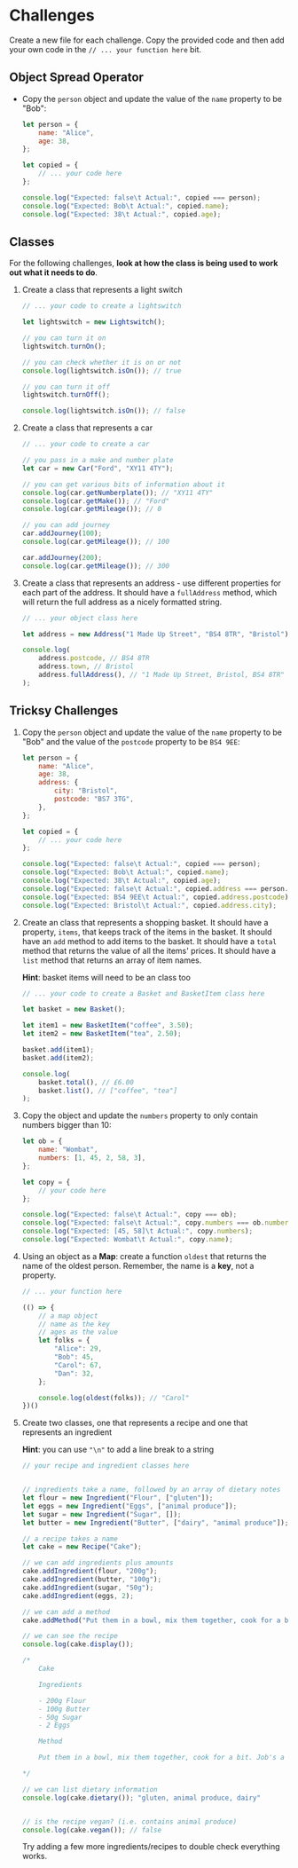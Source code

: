 # Challenges

Create a new file for each challenge. Copy the provided code and then add your own code in the `// ... your function here` bit.

## Object Spread Operator

- Copy the `person` object and update the value of the `name` property to be "Bob":

    ```js
    let person = {
        name: "Alice",
        age: 38,
    };

    let copied = {
        // ... your code here
    };

    console.log("Expected: false\t Actual:", copied === person);
    console.log("Expected: Bob\t Actual:", copied.name);
    console.log("Expected: 38\t Actual:", copied.age);
    ```


## Classes

For the following challenges, **look at how the class is being used to work out what it needs to do**.

1) Create a class that represents a light switch

    ```javascript
    // ... your code to create a lightswitch

    let lightswitch = new Lightswitch();

    // you can turn it on
    lightswitch.turnOn();

    // you can check whether it is on or not
    console.log(lightswitch.isOn()); // true

    // you can turn it off
    lightswitch.turnOff();

    console.log(lightswitch.isOn()); // false
    ```

1) Create a class that represents a car

    ```javascript
    // ... your code to create a car

    // you pass in a make and number plate
    let car = new Car("Ford", "XY11 4TY");

    // you can get various bits of information about it
    console.log(car.getNumberplate()); // "XY11 4TY"
    console.log(car.getMake()); // "Ford"
    console.log(car.getMileage()); // 0

    // you can add journey
    car.addJourney(100);
    console.log(car.getMileage()); // 100

    car.addJourney(200);
    console.log(car.getMileage()); // 300
    ```


1) Create a class that represents an address - use different properties for each part of the address. It should have a `fullAddress` method, which will return the full address as a nicely formatted string.

    ```javascript
    // ... your object class here

    let address = new Address("1 Made Up Street", "BS4 8TR", "Bristol");

    console.log(
        address.postcode, // BS4 8TR
        address.town, // Bristol
        address.fullAddress(), // "1 Made Up Street, Bristol, BS4 8TR"
    );
    ```


## Tricksy Challenges

1) Copy the `person` object and update the value of the `name` property to be "Bob" and the value of the `postcode` property to be `BS4 9EE`:

    ```js
    let person = {
        name: "Alice",
        age: 38,
        address: {
            city: "Bristol",
            postcode: "BS7 3TG",
        },
    };

    let copied = {
        // ... your code here
    };

    console.log("Expected: false\t Actual:", copied === person);
    console.log("Expected: Bob\t Actual:", copied.name);
    console.log("Expected: 38\t Actual:", copied.age);
    console.log("Expected: false\t Actual:", copied.address === person.address);
    console.log("Expected: BS4 9EE\t Actual:", copied.address.postcode);
    console.log("Expected: Bristol\t Actual:", copied.address.city);
    ```

1) Create an class that represents a shopping basket. It should have a property, `items`, that keeps track of the items in the basket. It should have an `add` method to add items to the basket. It should have a `total` method that returns the value of all the items' prices. It should have a `list` method that returns an array of item names.

    **Hint**: basket items will need to be an class too

    ```javascript
    // ... your code to create a Basket and BasketItem class here

    let basket = new Basket();

    let item1 = new BasketItem("coffee", 3.50);
    let item2 = new BasketItem("tea", 2.50);

    basket.add(item1);
    basket.add(item2);

    console.log(
        basket.total(), // £6.00
        basket.list(), // ["coffee", "tea"]
    );
    ```

1) Copy the object and update the `numbers` property to only contain numbers bigger than 10:

    ```js
    let ob = {
        name: "Wombat",
        numbers: [1, 45, 2, 58, 3],
    };

    let copy = {
        // your code here
    };

    console.log("Expected: false\t Actual:", copy === ob);
    console.log("Expected: false\t Actual:", copy.numbers === ob.numbers);
    console.log("Expected: [45, 58]\t Actual:", copy.numbers);
    console.log("Expected: Wombat\t Actual:", copy.name);
    ```

1) Using an object as a **Map**: create a function `oldest` that returns the name of the oldest person. Remember, the name is a **key**, not a property.

    ```javascript
    // ... your function here

    (() => {
        // a map object
        // name as the key
        // ages as the value
        let folks = {
            "Alice": 29,
            "Bob": 45,
            "Carol": 67,
            "Dan": 32,
        };

        console.log(oldest(folks)); // "Carol"
    })()
    ```

1) Create two classes, one that represents a recipe and one that represents an ingredient

    **Hint**: you can use `"\n"` to add a line break to a string

    ```javascript
    // your recipe and ingredient classes here


    // ingredients take a name, followed by an array of dietary notes
    let flour = new Ingredient("Flour", ["gluten"]);
    let eggs = new Ingredient("Eggs", ["animal produce"]);
    let sugar = new Ingredient("Sugar", []);
    let butter = new Ingredient("Butter", ["dairy", "animal produce"]);

    // a recipe takes a name
    let cake = new Recipe("Cake");

    // we can add ingredients plus amounts
    cake.addIngredient(flour, "200g");
    cake.addIngredient(butter, "100g");
    cake.addIngredient(sugar, "50g");
    cake.addIngredient(eggs, 2);

    // we can add a method
    cake.addMethod("Put them in a bowl, mix them together, cook for a bit. Job's a good'un");

    // we can see the recipe
    console.log(cake.display());

    /*
        Cake

        Ingredients

        - 200g Flour
        - 100g Butter
        - 50g Sugar
        - 2 Eggs

        Method

        Put them in a bowl, mix them together, cook for a bit. Job's a good'un

    */

    // we can list dietary information
    console.log(cake.dietary()); "gluten, animal produce, dairy"


    // is the recipe vegan? (i.e. contains animal produce)
    console.log(cake.vegan()); // false
    ```

    Try adding a few more ingredients/recipes to double check everything works.
